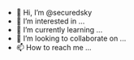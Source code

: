 - 👋 Hi, I’m @securedsky
- 👀 I’m interested in ...
- 🌱 I’m currently learning ...
- 💞️ I’m looking to collaborate on ...
- 📫 How to reach me ...

<!---
securedsky/securedsky is a ✨ special ✨ repository because its `README.md` (this file) appears on your GitHub profile.
You can click the Preview link to take a look at your changes.
--->
